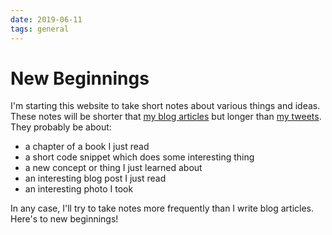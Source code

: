 ```yaml
---
date: 2019-06-11
tags: general
---
```


# New Beginnings

I'm starting this website to take short notes about various things and ideas. These notes will be shorter that [my blog articles] but longer than [my tweets]. They probably be about:

- a chapter of a book I just read
- a short code snippet which does some interesting thing
- a new concept or thing I just learned about
- an interesting blog post I just read
- an interesting photo I took

In any case, I'll try to take notes more frequently than I write blog articles. Here's to new beginnings!

[my blog articles]: https://abhinavsarkar.net
[my tweets]: https://twitter.com/abhin4v